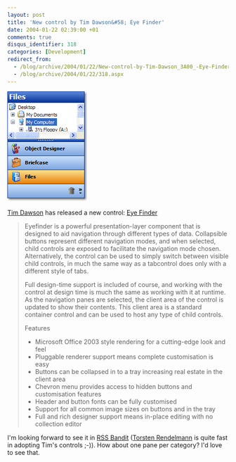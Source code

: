 ```yaml
---
layout: post
title: 'New control by Tim Dawson&#58; Eye Finder'
date: 2004-01-22 02:39:00 +01
comments: true
disqus_identifier: 318
categories: [Development]
redirect_from:
  - /blog/archive/2004/01/22/New-control-by-Tim-Dawson_3A00_-Eye-Finder.aspx
  - /blog/archive/2004/01/22/318.aspx
---
```


![Eye Finder](/files/archive/eyefinder.gif)

[Tim Dawson](http://www.divil.co.uk/) has released a new control: [Eye Finder](http://www.divil.co.uk/net/controls/eyefinder/)

> Eyefinder is a powerful presentation-layer component that is designed to aid navigation through different types of data. Collapsible buttons represent different navigation modes, and when selected, child controls are exposed to facilitate the navigation mode chosen. Alternatively, the control can be used to simply switch between visible child controls, in much the same way as a tabcontrol does only with a different style of tabs.
>
> Full design-time support is included of course, and working with the control at design time is much the same as working with it at runtime. As the navigation panes are selected, the client area of the control is updated to show their contents. This client area is a standard container control and can be used to host any type of child controls.
>
> Features
>
> -   Microsoft Office 2003 style rendering for a cutting-edge look and feel
> -   Pluggable renderer support means complete customisation is easy
> -   Buttons can be collapsed in to a tray increasing real estate in the client area
> -   Chevron menu provides access to hidden buttons and customisation features
> -   Header and button fonts can be fully customised
> -   Support for all common image sizes on buttons and in the tray
> -   Full and rich designer support means in-place editing with no collection editor

I'm looking forward to see it in [RSS Bandit](http://rssbandit.org/) ([Torsten Rendelmann](http://www.rendelmann.info/blog/) is quite fast in adopting Tim's controls ;-)). How about one pane per category? I'd love to see that.

